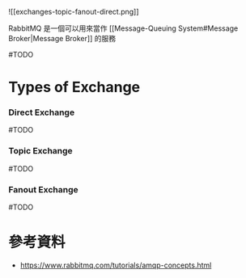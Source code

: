 ![[exchanges-topic-fanout-direct.png]]

RabbitMQ 是一個可以用來當作 [[Message-Queuing System#Message Broker|Message Broker]] 的服務

#TODO 

# Types of Exchange

### Direct Exchange

#TODO 

### Topic Exchange

#TODO 

### Fanout Exchange

#TODO 

# 參考資料

- <https://www.rabbitmq.com/tutorials/amqp-concepts.html>